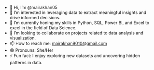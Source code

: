 - 👋 Hi, I’m @mairakhan05
- 👀 I’m interested in leveraging data to extract meaningful insights and drive informed decisions.
- 🌱 I’m currently honing my skills in Python, SQL, Power BI, and Excel to excel in the field of Data Science.
- 💞️ I’m looking to collaborate on projects related to data analysis and visualization.
- 📫 How to reach me: mairakhan9010@gmail.com
- 😄 Pronouns: She/Her
- ⚡ Fun fact: I enjoy exploring new datasets and uncovering hidden patterns in data.

